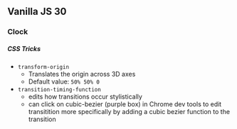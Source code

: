 

## Vanilla JS 30
### Clock
##### CSS Tricks
* `transform-origin`
    * Translates the origin across 3D axes
    * Default value: `50% 50% 0`
* `transition-timing-function`
    * edits how transitions occur stylistically
    * can click on cubic-bezier (purple box) in Chrome dev tools to edit transitition more specifically by adding a cubic bezier function to the transition 